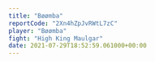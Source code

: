 ```yaml
---
title: "Bøømba"
reportCode: "2Xn4hZpJvRWtL7zC"
player: "Bøømba"
fight: "High King Maulgar"
date: 2021-07-29T18:52:59.061000+00:00
---
```

